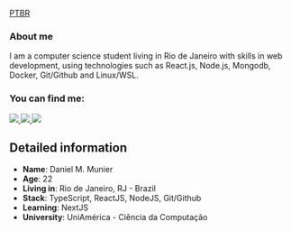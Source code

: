 
<a href="https://github.com/danielmunier/danielmunier/blob/main/README.md">PTBR<a/>
### About me



I am a computer science student living in Rio de Janeiro with skills in web development, using technologies such as React.js, Node.js, Mongodb, Docker, Git/Github and Linux/WSL.


### You can find me:

<p align="left">
    <a href="https://www.linkedin.com/in/danielmunier27/" target="_blank">
    <img src="https://img.shields.io/badge/LinkedIn-307cc5?style=for-the-badge&logo=linkedin&logoColor=white"/>
    </a>

   <a href="mailto:idanielmunier@gmail.com" target="_blank">
    <img src="https://img.shields.io/badge/Gmail-CE3D30?style=for-the-badge&logo=linkedin&logoColor=white"/>
 </a>

  <a target='_blank' href="https://dev.to/danielmunier">
        <img src="https://img.shields.io/badge/dev.to-0A0A0A?style=for-the-badge&logo=dev.to&logoColor=white">
    </a>
    
</p>


## Detailed information

* **Name**: Daniel M. Munier
* **Age**: 22
* **Living in**: Rio de Janeiro, RJ - Brazil
* **Stack**: TypeScript, ReactJS, NodeJS, Git/Github
* **Learning**: NextJS
* **University**: UniAmérica - Ciência da Computação



